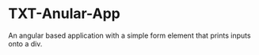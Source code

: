 # TXT-Anular-App

An angular based application with a simple form element that prints inputs onto a div.
